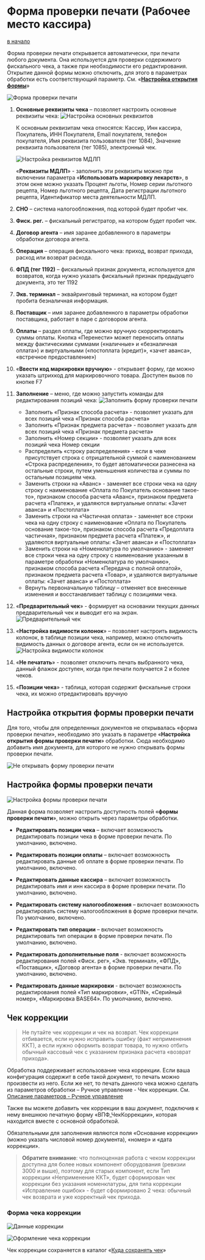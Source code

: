 # Форма проверки печати (Рабочее место кассира) #

[в начало](README.md#навигация)

Форма проверки печати открывается автоматически, при печати любого документа. Она используется для проверки содержимого фискального чека, а также при необходимости его редактирования. Открытие данной формы можно отключить, для этого в параметрах обработки есть соответствующий параметр. См. «**[Настройка открытия формы](#настройка-открытия-формы-проверки-печати)**»

![Форма проверки печати](media/887d2cf716fc9e12b87747d4f4bff579.png)

1. **Основные реквизиты чека** – позволяет настроить основные реквизиты чека:
   ![Настройка основных реквизитов](media/873e2bd0b606c2a613e7a79fca5f634a.png)

   К основным реквизитам чека относятся: Кассир, Инн кассира, Покупатель, ИНН Покупателя, Email покупателя, телефон покупателя, Имя реквизита пользователя (тег 1084), Значение реквизита пользователя (тег 1085), электронный чек.

   ![Настройка реквизитов МДЛП](media/ae67babbef7c0e9d10ebc7a8d36ec86f.png)

   «**Реквизиты МДЛП**» - заполнить эти реквизиты можно при включении параметра «**Использовать маркировку лекарств**», в этом окне можно указать Процент льготы, Номер серии льготного рецепта, Номер льготного рецепта, Дата регистрации льготного рецепта, Идентификатор места деятельности МДЛП.

1. **СНО** – система налогообложения, под которой будет пробит чек.
1. **Фиск. рег.** – фискальный регистратор, на котором будет пробит чек.
1. **Договор агента** – имя заранее добавленного в параметры обработки договора агента.
1. **Операция** – операция фискального чека: приход, возврат прихода, расход или возврат расхода.
1. **ФПД (тег 1192)** – фискальный признак документа, используется для возвратов, когда нужно указать фискальный признак предыдущего документа, это тег 1192
1. **Экв. терминал** – эквайринговый терминал, на котором будет пробита безналичная информация.
1. **Поставщик** – имя заранее добавленного в параметры обработки поставщика, работает в паре с договором агента.
1. **Оплаты** – раздел оплаты, где можно вручную скорректировать суммы оплаты. Кнопка «Перенести» может переносить оплаты между фактическими суммами («наличные» и «безналичная оплата») и виртуальными («постоплата (кредит)», «зачет аванса», «встречное предоставление»)
1. «**Ввести код маркировки вручную**» - открывает форму, где можно указать штрихкод для маркировочного товара. Доступен вызов по кнопке F7
1. **Заполнение** – меню, где можно запустить команды для редактирования позиций чека: ![Заполнить форму проверки печати](media/0e5a7a90b633e3efde1c95d276f9e9d6.png)

   - Заполнить «Признак способа расчета» - позволяет указать для всех позиций чека «Признак способа расчета»
   - Заполнить «Признак предмета расчета» - позволяет указать для всех позиций чека «Признак предмета расчета»
   - Заполнить «Номер секции» - позволяет указать для всех позиций чека Номер секции
   - Распределить «строку распределения» - если в чеке присутствует строка с отрицательной суммой с наименованием «Строка распределения», то будет автоматически разнесена на остальные строки, путем уменьшения количества и суммы по остальным позициям чека.
   - Заменить строки на «Аванс» - заменяет все строки чека на одну строку с наименование «Оплата по Покупатель основание такое-то», признаком способа расчета «Аванс», признаком предмета расчета «Платеж», и удаляются виртуальные оплаты: «Зачет аванса» и «Постоплата»
   - Заменить строки на «Частичная оплата» - заменяет все строки чека на одну строку с наименование «Оплата по Покупатель основание такое-то», признаком способа расчета «Предоплата частичная», признаком предмета расчета «Платеж», и удаляются виртуальные оплаты: «Зачет аванса» и «Постоплата»
   - Заменить строки на «Номенклатура по умолчанию» - заменяет все строки чека на одну строку с наименование указанным в параметре обработки «Номенклатура по умолчанию», признаком способа расчета «Передача с полной оплатой», признаком предмета расчета «Товар», и удаляются виртуальные оплаты: «Зачет аванса» и «Постоплата»
   - Вернуть первоначальную таблицу – отменяет все внесенные изменения и восстанавливает таблицу с позициями чека.

1. «**Предварительный чек**» - формирует на основании текущих данных предварительный чек и выводит его на экран. ![Предварительный чек](media/4f5a13860e9cacf6792c6227e165c304.png)

1. «**Настройка видимости колонок**» – позволяет настроить видимость колонок, в таблице позиции чека, например, можно отключить видимость данных о договоре агента, если он не используется. ![Настройка видимости колонок](media/ca982fc551b3f4f0e701d5ac06b35e96.png)

1. «**Не печатать**» - позволяет отключить печать выбранного чека, данный флажок доступен, когда при печати получается 2 и более чеков.

1. «**Позиции чека**» - таблица, которая содержит фискальные строки чека, их можно отредактировать вручную

## Настройка открытия формы проверки печати ##

Для того, чтобы для определенных документов не открывалась «форма проверки печати», необходимо это указать в параметре «**Настройка открытия формы проверки печати**» обработки. Сюда необходимо добавить имя документа, для которого не нужно открывать формы проверки печати.

![Не открывать форму проверки печати](media/b493fcdcd5ff3697ac3e82aa27fdfc5f.png)

## Настройка формы проверки печати ##

![Настройка формы проверки печати](media/1632c4df58924a8a9e690bab96491942.png)

Данная форма позволяет настроить доступность полей «**формы проверки печати**», можно открыть через параметры обработки.

- **Редактировать позиции чека** – включает возможность редактировать позиции чека в форме проверки печати. По умолчанию, включено.

- **Редактировать позиции оплаты** – включает возможность редактировать данные об оплате в форме проверки печати. По умолчанию, включено.

- **Редактировать данные кассира** – включает возможность редактировать имя и инн кассира в форме проверки печати. По умолчанию, включено.

- **Редактировать систему налогообложения** – включает возможность редактировать систему налогообложения в форме проверки печати. По умолчанию, включено.

- **Редактировать тип операции** – включает возможность редактировать тип операции в форме проверки печати. По умолчанию, включено.

- **Редактировать дополнительные поля** - включает возможность редактирования полей «Фиск. рег», «Экв. терминал», «ФПД», «Поставщик», «Договор агента» в форме проверки печати. По умолчанию, включено.

- **Редактировать данные маркировки** - включает возможность редактирования полей «Тип маркировки», «GTIN», «Серийный номер», «Маркировка BASE64». По умолчанию, включено.

## Чек коррекции ##

>Не путайте чек коррекции и чек на возврат. Чек коррекции отбивается, если нужно исправить ошибку (факт неприменения ККТ), а если нужно оформить возврат товара, то нужно отбить обычный кассовый чек с указанием признака расчета «возврат прихода».

Обработка поддерживает использование чека коррекции. Если ваша конфигурация содержит в себе такой документ, то печать можно произвести из него. Если же нет, то печать данного чека можно сделать из параметров обработки – Ручное управление - Чек коррекции. См. [Описание параметров - Ручное управление](parameters_description.md#ручное-управление)

Также вы можете добавить чек коррекции в ваш документ, подключив к нему внешнюю печатную форму «ВПФ_ЧекКоррекции», которая находится вместе с основной обработкой.

Обязательными для заполнения являются поля «Основание коррекции» (можно указать числовой номер документа), «номер» и «дата коррекции».

>**Обратите внимание**: что полноценная работа с чеком коррекции доступна для более новых компонент оборудования (ревизии 3000 и выше), поэтому для старых компонент, если Тип коррекции «Неприменение ККТ», будет сформирован чек коррекции без указания номенклатуры, для типа коррекции «Исправление ошибок» - будет сформировано 2 чека: обычный чек возврата и уже корректный чек прихода.

### Форма чека коррекции ###

![Данные коррекции](media/b6270d2dc9de77b5c4976491cd9ffa69.png)

![Оформление чека коррекции](media/da382a1d68be2601c358a71f6b2b712d.png)

Чек коррекции сохраняется в каталог «[Куда сохранять чек](parameters_description.md#дополнительные-параметры)»
